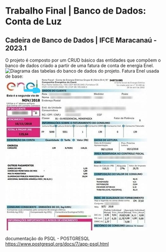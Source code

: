 # Trabalho Final | Banco de Dados: Conta de Luz
## Cadeira de Banco de Dados | IFCE Maracanaú - 2023.1
O projeto é composto por um CRUD básico das entidades que compõem o banco de dados criado a partir de uma fatura de conta de energia Enel.
![Diagrama das tabelas do banco de dados do projeto.](src/resources/conta_de_luz.png)
Fatura Enel usada de base:
![Nota Enel usada de base](src/resources/fatura%20enel.jpeg)


documentação do PSQL - POSTGRESQL
https://www.postgresql.org/docs/7/app-psql.html